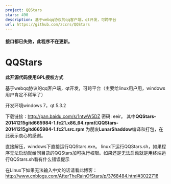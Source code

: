 ```yaml
---
project: QQStars
stars: 490
description: 基于webqq协议的qq客户端，qt开发，可跨平台
url: https://github.com/zccrs/QQStars
---
```


#### 接口都已失效，此程序不在更新。

QQStars
=======

**此开源代码使用GPL授权方式**

基于webqq协议的qq客户端，qt开发，可跨平台（主要给linux用户用，windows用户肯定不稀罕了）

开发环境windows 7，qt 5.3.2

下载链接：http://pan.baidu.com/s/1ntwW5DZ 密码: eeir。 其中**QQStars-20141215gitd665984-1.fc21.x86\_64.rpm**和**QQStars-20141215gitd665984-1.fc21.src.rpm** 为朋友**LunarShaddow**编译和打包，在此表示衷心的感谢。

直接解压，windows下直接运行QQStars.exe。 linux下运行QQStars.sh，如果程序无法启动就给同目录的QQStars加可执行权限。如果还是无法启动就是用终端运行QQStars.sh看有什么错误提示

在LInux下如果无法输入中文的话请看此博客：http://www.cnblogs.com/AfterTheRainOfStars/p/3768484.html#3022718
